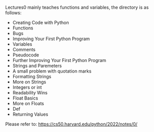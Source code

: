 Lectures0 mainly teaches functions and variables, the directory is as follows:
- Creating Code with Python
- Functions
- Bugs
- Improving Your First Python Program
- Variables
- Comments
- Pseudocode
- Further Improving Your First Python Program
- Strings and Paremeters
- A small problem with quotation marks
- Formatting Strings
- More on Strings
- Integers or int
- Readability Wins
- Float Basics
- More on Floats
- Def
- Returning Values

Please refer to: https://cs50.harvard.edu/python/2022/notes/0/
